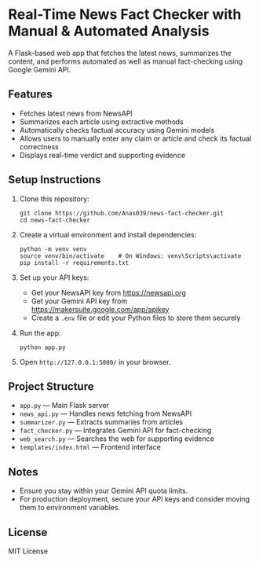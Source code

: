 # Real-Time News Fact Checker with Manual & Automated Analysis

A Flask-based web app that fetches the latest news, summarizes the content, and performs automated as well as manual fact-checking using Google Gemini API.

## Features

- Fetches latest news from NewsAPI
- Summarizes each article using extractive methods
- Automatically checks factual accuracy using Gemini models
- Allows users to manually enter any claim or article and check its factual correctness
- Displays real-time verdict and supporting evidence

## Setup Instructions

1. Clone this repository:

   ```
   git clone https://github.com/Anas039/news-fact-checker.git
   cd news-fact-checker
   ```

2. Create a virtual environment and install dependencies:

   ```
   python -m venv venv
   source venv/bin/activate    # On Windows: venv\Scripts\activate
   pip install -r requirements.txt
   ```

3. Set up your API keys:

   - Get your NewsAPI key from https://newsapi.org
   - Get your Gemini API key from https://makersuite.google.com/app/apikey
   - Create a `.env` file or edit your Python files to store them securely

4. Run the app:

   ```
   python app.py
   ```

5. Open `http://127.0.0.1:5000/` in your browser.

## Project Structure

- `app.py` — Main Flask server
- `news_api.py` — Handles news fetching from NewsAPI
- `summarizer.py` — Extracts summaries from articles
- `fact_checker.py` — Integrates Gemini API for fact-checking
- `web_search.py` — Searches the web for supporting evidence
- `templates/index.html` — Frontend interface

## Notes

- Ensure you stay within your Gemini API quota limits.
- For production deployment, secure your API keys and consider moving them to environment variables.

## License

MIT License


